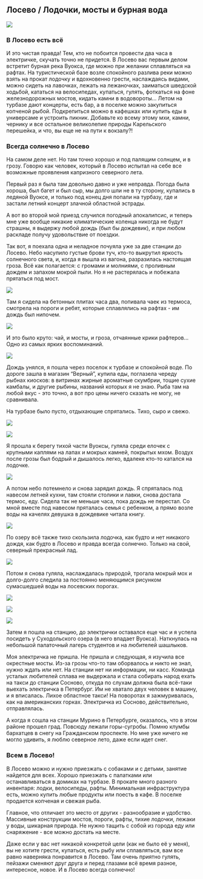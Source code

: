 ## Лосево / Лодочки, мосты и бурная вода

![](photos/01.jpg)

### В Лосево есть всё

И это чистая правда! Тем, кто не побоится провести два часа в электричке, скучать точно не придется. В Лосево вас первым делом встретит бурная река Вуокса, где можно при желании сплавляться на рафтах. На туристической базе возле спокойного разлива реки можно взять на прокат лодочку и вдохновенно грести, наслаждаясь видами, можно сидеть на лавочках, лежать на лежаночках, заиматься шведской ходьбой, кататься на велосипедах, купаться, гулять, фоткаться на фоне железнодорожных мостов, кидать камни в водовороты… Летом на турбазе дают концерты, есть бар, а в поселке можно закупиться копченой рыбой. Подкрепиться можно в кафешках или купить еды в универсаме и устроить пикник. Добавьте ко всему этому мхи, камни, чернику и все остальное великолепие природы Карельского перешейка, и что, вы еще не на пути к вокзалу?!

### Всегда солнечно в Лосево

На самом деле нет. Но там точно хорошо и под палящим солнцем, и в грозу. Говорю как человек, который в Лосево испытал на себе все возможные проявления капризного северного лета.

Первый раз я была там довольно давно и уже неправда. Погода была хороша, был багет и был сыр, мы долго шли не в ту сторону, купались в ледяной Вуоксе, и только под конец дня попали на турбазу, где и застали летний концерт злачной областной эстрады.

А вот во второй мой приезд случился погодный апокалипсис, и теперь мне уже вообще никакие климатические коленца никогда не будут страшны, я выдержу любой дождь (был бы дождевик), и при любом раскладе получу удовольствие от  поездки.

Так вот, я поехала одна и неладное почуяла уже за две станции до Лосево. Небо насупило густые брови туч, кто-то выкрутил яркость солнечного света, и, когда я вышла из вагона, разразилась настоящая гроза. Всё как полагается: с громами и молниями, с проливным дождем и запахом мокрой пыли. Но я не растерялась и побежала прятаться под мост.

![](photos/02.jpg)

Там я сидела на бетонных плитах часа два, попивала чаек из термоса, смотрела на пороги и ребят, которые сплавлялись на рафтах - им дождь был нипочем.

![](photos/03.jpg)

И это было круто: чай, и мосты, и гроза, отчаянные крики рафтеров… Одно из самых ярких воспоминаний.

![](photos/04.jpg)

Дождь унялся, я пошла через поселок к турбазе и спокойной воде. По дороге зашла в магазин “Верный”, купила еды, поглазела череду рыбнах киосков: в витринах жирные ароматные скумбрии, тощие сухие камбалы, и другие рыбины, названий которых я не знаю. Рыба там на любой вкус - это точно, а вот про цены ничего сказать не могу, не сравнивала.

На турбазе было пусто, отдыхающие спрятались. Тихо, сыро и свежо.

![](photos/05.jpg)

![](photos/06.jpg)

Я прошла к берегу тихой части Вуоксы, гуляла среди елочек с крупными каплями на лапах и мокрых камней, покрытых мхом. Воздух после грозы был бодрый и дышалось легко, вдалеке кто-то катался на лодочке.

![](photos/07.jpg)

А потом небо потемнело и снова зарядил дождь. Я спряталась под навесом летней кухни, там стояли столики и лавки, снова достала термос, еду. Сидела так не меньше часа, пока дождь не перестал. Со мной вместе под навесом пряталась семья с ребенком, а прямо возле воды на качелях девушка в дождевике читала книгу.

![](photos/08.jpg)

По озеру всё также тихо скользила лодочка, как будто и нет никакого дождя, как будто в Лосево и правда всегда солнечно. Только на свой, северный прекрасный лад.

![](photos/09.jpg)

Потом я снова гуляла, наслаждалась природой, трогала мокрый мох и долго-долго следила за постоянно меняющимся рисунком сумасшедшей воды на лосевских порогах.

![](photos/10.jpg)

![](photos/11.jpg)

![](photos/12.jpg)

Затем я пошла на станцию, до электрички оставался еще час и я успела посидеть у Суходольского озера (в него впадает Вуокса). Наткнулась на небольшой палаточный лагерь студентов и на любителей шашлыков.

Моя электричка не пришла. Не пришла и следующая, я изучила все окрестные мосты. Из-за грозы что-то там оборвалось и никто не знал, нужно ждать или нет. На станции нет ни информации, ни касс. Команда усталых любителей сплава не выдержала и стала собирать народ ехать на такси до станции Сосново, откуда по слухам должна была всё-таки выехать электричка в Петербург. Им не хватало двух человек в машину, и я вписалась. Лихое областное такси! На поворотах я зажмуривалась, как на американских горках. Электричка из Сосново, действительно, отправлялась.

А когда я сошла на станции Мурино в Петербурге, оказалось, что в этом районе прошел град. Повсюду лежали горы-сугробы. Помню клумбы бархатцев в снегу на Гражданском проспекте. Но мне уже ничего не могло удивить, я люблю северное лето, даже если идет снег.

### Всем в Лосево!

В Лосево можно и нужно приезжать с собаками и с детьми, занятие найдется для всех. Хорошо приезжать с палатками или останавливаться в домиках на турбазе. В прокате много разного инвентаря: лодки, велосипеды, рафты. Минимальная инфраструктура есть, можно купить любые продукты или поесть в кафе. В поселке продается копченая и свежая рыба.

Главное, что отличает это место от других - разнообразие и удобство. Массивные конструкции мостов, пороги, рафты, тихие лодочки, лежаки у воды, шикарная природа. Не нужно тащить с собой из города еду или снаряжение - все можно достать на месте.

Даже если у вас нет никакой конкретой цели (как не было её у меня), вы не хотите грести, купаться, есть рыбу или сплавляться, вам все равно наверняка понравится в Лосево. Там очень приятно гулять, пейзажи сменяют друг друга и перед глазами всё время разное, интересное, новое. И в Лосево всегда солнечно!
